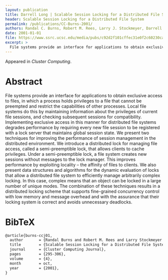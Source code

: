 ```yaml
---
layout: publication
title: Darrell Long | Scalable Session Locking for a Distributed File System
header: Scalable Session Locking for a Distributed File System
permalink: /publications/CC-Burns-2001/
authors: Randal C. Burns, Robert M. Rees, Larry J. Stockmeyer, Darrell D. E. Long
date: 2001-01-01
file: https://www.ssrc.ucsc.edu/media/pubs/c92d2f101cffec31e0f2c60230caa157b5409960.pdf
excerpt: >
  File systems provide an interface for applications to obtain exclusive access to files, in which a process holds privileges to a file that cannot be preempted and restrict the capabilities of other processes. Local file systems do this by maintaining information about the privileges of current file sessions, and checking subsequent sessions for compatibility.
---
```


Appeared in _Cluster Computing_.

# Abstract

File systems provide an interface for applications to obtain exclusive access to files, in which a process holds privileges to a file that cannot be preempted and restrict the capabilities of other processes. Local file systems do this by maintaining information about the privileges of current file sessions, and checking subsequent sessions for compatibility. Implementing exclusive access in this manner for distributed file systems degrades performance by requiring every new file session to be registered with a lock server that maintains global session state. We present two techniques for improving the performance of session management in the distributed environment. We introduce a distributed lock for managing file access, called a semi-preemptible lock, that allows clients to cache privileges. Under a semi-preemptible lock, a file system creates new sessions without messages to the lock manager. This improves performance by exploiting locality – the affinity of files to clients. We also present data structures and algorithms for the dynamic evaluation of locks that allow a distributed file system to efficiently manage arbitrarily complex locking. In this case, complex means that an object can be locked in a large number of unique modes. The combination of these techniques results in a distributed locking scheme that supports fine-grained concurrency control with low memory and message overhead and with the assurance that their locking system is correct and avoids unnecessary deadlocks.

# BibTeX

```latex
@article{burns-ccj01,
  author       = {Randal Burns and Robert M. Rees and Larry Stockmeyer and Darrell D. E. Long},
  title        = {Scalable Session Locking for a Distributed File System},
  journal      = {Cluster Computing Journal},
  pages        = {295-306},
  volume       = {4},
  month        = oct,
  year         = {2001},
}
```

